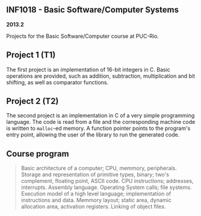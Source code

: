 ## INF1018 - Basic Software/Computer Systems

**2013.2**

Projects for the Basic Software/Computer course at PUC-Rio.


## Project 1 (T1)

The first project is an implementation of 16-bit integers in C. Basic operations are provided, such as addition, subtraction, multiplication and bit shifting, as well as comparator functions.


## Project 2 (T2)

The second project is an implementation in C of a very simple programming language. The code is read from a file and the corresponding machine code is written to `malloc`-ed memory. A function pointer points to the program's entry point, allowing the user of the library to run the generated code.


## Course program

> Basic architecture of a computer; CPU, memmory, peripherals. Storage and representation of primitive types, binary; two's complement, floating point, ASCII code. CPU instructions; addresses, interrupts. Assembly language. Operating System calls; file systems. Execution model of a high level language; implementation of instructions and data. Memmory layout; static area, dynamic allocation area, activation registers. Linking of object files.